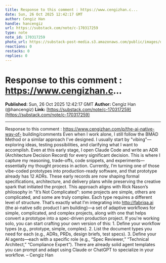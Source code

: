 ```yaml
---
title: Response to this comment : https://www.cengizhan.c...
date: Sun, 26 Oct 2025 12:42:17 GMT
author: Cengiz Han
handle: hancengiz
url: https://substack.com/note/c-170317259
type: note
note_id: 170317259
photo_url: https://substack-post-media.s3.amazonaws.com/public/images/dd3c9352-78f7-4a7e-ab29-7efd239dd41c_400x400.jpeg
reactions: 0
restacks: 0
replies: 0
---
```


# Response to this comment : https://www.cengizhan.c...

**Published:** Sun, 26 Oct 2025 12:42:17 GMT
**Author:** Cengiz Han (@hancengiz)
**Link:** [https://substack.com/note/c-170317259](https://substack.com/note/c-170317259)

---

Response to this comment : https://www.cengizhan.com/p/the-ai-native-way-of-
building/comments Even when I work alone, I still follow the BMAD Method or a
similar approach I've designed. I usually start by "vibing"—exploring ideas,
testing possibilities, and clarifying what I want to accomplish. Even at this
early stage, I open Claude Code and write an ADR (Architecture Decision
Record) for every significant decision. This is where I capture my reasoning,
trade-offs, code snippets, and experiments—essentially my thought process in
action. Currently, I’m turning one of those vibe-coded prototypes into
production-ready software, and that prototype already has 12 ADRs. These early
records are now shaping formal specifications, architecture, and delivery
plans while preserving the creative spark that initiated the project. This
approach aligns with Rick Nason’s philosophy in "It’s Not Complicated": some
projects are simple, others are complicated, and some are truly complex. Each
type requires a different level of structure. That’s exactly what I'm
integrating into http://fabriqa.ai (the ai-native sdlc product I am
building)—a set of adaptive workflows for simple, complicated, and complex
projects, along with one that helps convert a prototype into a spec-driven
production project. If you're working solo, you can start crafting your own
version of this: 1\. Define your workflow types (e.g., prototype, simple,
complex). 2\. List the document types you need for each (e.g., ADRs, PRDs,
design briefs, test specs). 3\. Define your AI agents—each with a specific
role (e.g., “Spec Reviewer,” “Technical Architect,” “Compliance Expert”).
There are already solid agent templates you can prompt and adapt using Claude
or ChatGPT to specialize in your workflow. – Cengiz Han
